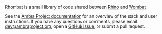 Rhombat is a small library of code shared between
[Rhino](https://github.com/PLOS/rhino) and
[Wombat](https://github.com/PLOS/wombat).

See the [Ambra Project documentation](https://plos.github.io/ambraproject/) for
an overview of the stack and user instructions. If you have any questions or
comments, please email dev@ambraproject.org, open a [GitHub
issue](https://github.com/PLOS/rhombat/issues), or submit a pull request.
